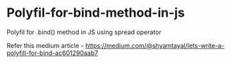# Polyfil-for-bind-method-in-js
Polyfil for .bind() method in JS using spread operator


Refer this medium article - https://medium.com/@shyamtayal/lets-write-a-polyfill-for-bind-ac601290aab7
